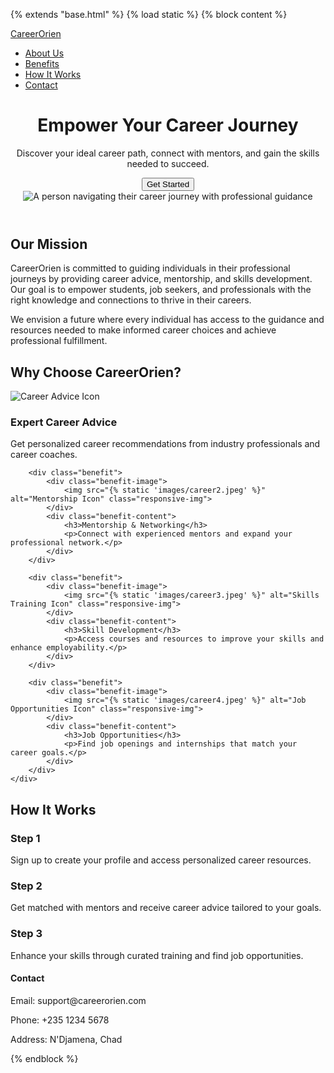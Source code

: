 {% extends "base.html" %}
{% load static %}
{% block content %}

<!-- Navigation Bar (optional) -->
<nav class="navbar">
    <div class="navbar-container">
        <a href="/" class="navbar-logo">CareerOrien</a>
        <ul class="navbar-links">
            <li><a href="#about-us">About Us</a></li>
            <li><a href="#benefits">Benefits</a></li>
            <li><a href="#how-it-works">How It Works</a></li>
            <li><a href="#contact">Contact</a></li>
        </ul>
    </div>
</nav>

<header class="hero">
    <div class="hero-container">
        <h1>Empower Your Career Journey</h1>
        <p>Discover your ideal career path, connect with mentors, and gain the skills needed to succeed.</p>
        <button class="button">Get Started</button>
    </div>
    <div class="hero-image">
        <img src="{% static 'images/career_orientation.jpeg' %}" alt="A person navigating their career journey with professional guidance" class="responsive-img">
    </div>
</header>

<section id="about-us" class="about-us">
    <h2>Our Mission</h2>
    <p>
        CareerOrien is committed to guiding individuals in their professional journeys by providing career advice, mentorship, and skills development.
        Our goal is to empower students, job seekers, and professionals with the right knowledge and connections to thrive in their careers.
    </p>
    <p>
        We envision a future where every individual has access to the guidance and resources needed to make informed career choices and achieve professional fulfillment.
    </p>
</section>

<section id="benefits" class="benefits">
    <h2>Why Choose CareerOrien?</h2>
    <div class="benefits-grid">
        <div class="benefit">
            <div class="benefit-image">
                <img src="{% static 'images/career1.jpeg' %}" alt="Career Advice Icon" class="responsive-img">
            </div>
            <div class="benefit-content">
                <h3>Expert Career Advice</h3>
                <p>Get personalized career recommendations from industry professionals and career coaches.</p>
            </div>
        </div>

        <div class="benefit">
            <div class="benefit-image">
                <img src="{% static 'images/career2.jpeg' %}" alt="Mentorship Icon" class="responsive-img">
            </div>
            <div class="benefit-content">
                <h3>Mentorship & Networking</h3>
                <p>Connect with experienced mentors and expand your professional network.</p>
            </div>
        </div>

        <div class="benefit">
            <div class="benefit-image">
                <img src="{% static 'images/career3.jpeg' %}" alt="Skills Training Icon" class="responsive-img">
            </div>
            <div class="benefit-content">
                <h3>Skill Development</h3>
                <p>Access courses and resources to improve your skills and enhance employability.</p>
            </div>
        </div>

        <div class="benefit">
            <div class="benefit-image">
                <img src="{% static 'images/career4.jpeg' %}" alt="Job Opportunities Icon" class="responsive-img">
            </div>
            <div class="benefit-content">
                <h3>Job Opportunities</h3>
                <p>Find job openings and internships that match your career goals.</p>
            </div>
        </div>
    </div>
</section>

<section id="how-it-works" class="how-it-works">
    <h2>How It Works</h2>
    <div class="how-it-works-grid">
        <div class="step">
            <h3>Step 1</h3>
            <p>Sign up to create your profile and access personalized career resources.</p>
        </div>
        <div class="step">
            <h3>Step 2</h3>
            <p>Get matched with mentors and receive career advice tailored to your goals.</p>
        </div>
        <div class="step">
            <h3>Step 3</h3>
            <p>Enhance your skills through curated training and find job opportunities.</p>
        </div>
    </div>
</section>

<footer id="contact">
    <div class="footer-content">
        <div class="contact-info">
            <h4>Contact</h4>
            <p>Email: support@careerorien.com</p>
            <p>Phone: +235 1234 5678</p>
            <p>Address: N'Djamena, Chad</p>
        </div>
    </div>
</footer>

{% endblock %}

